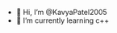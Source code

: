 - 👋 Hi, I’m @KavyaPatel2005
- 🌱 I’m currently learning c++

<!---
KavyaPatel2005/KavyaPatel2005 is a ✨ special ✨ repository because its `README.md` (this file) appears on your GitHub profile.
You can click the Preview link to take a look at your changes.
--->

